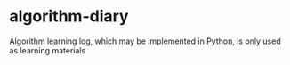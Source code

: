 # algorithm-diary
Algorithm learning log, which may be implemented in Python, is only used as learning materials
